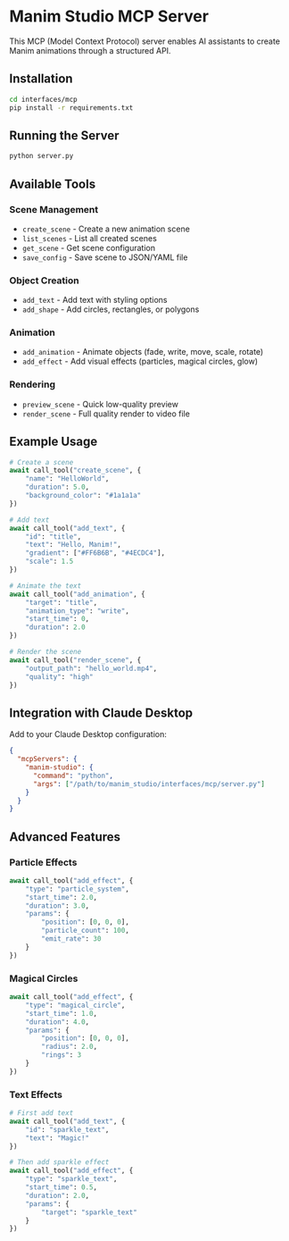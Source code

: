 # Manim Studio MCP Server

This MCP (Model Context Protocol) server enables AI assistants to create Manim animations through a structured API.

## Installation

```bash
cd interfaces/mcp
pip install -r requirements.txt
```

## Running the Server

```bash
python server.py
```

## Available Tools

### Scene Management
- `create_scene` - Create a new animation scene
- `list_scenes` - List all created scenes
- `get_scene` - Get scene configuration
- `save_config` - Save scene to JSON/YAML file

### Object Creation
- `add_text` - Add text with styling options
- `add_shape` - Add circles, rectangles, or polygons

### Animation
- `add_animation` - Animate objects (fade, write, move, scale, rotate)
- `add_effect` - Add visual effects (particles, magical circles, glow)

### Rendering
- `preview_scene` - Quick low-quality preview
- `render_scene` - Full quality render to video file

## Example Usage

```python
# Create a scene
await call_tool("create_scene", {
    "name": "HelloWorld",
    "duration": 5.0,
    "background_color": "#1a1a1a"
})

# Add text
await call_tool("add_text", {
    "id": "title",
    "text": "Hello, Manim!",
    "gradient": ["#FF6B6B", "#4ECDC4"],
    "scale": 1.5
})

# Animate the text
await call_tool("add_animation", {
    "target": "title",
    "animation_type": "write",
    "start_time": 0,
    "duration": 2.0
})

# Render the scene
await call_tool("render_scene", {
    "output_path": "hello_world.mp4",
    "quality": "high"
})
```

## Integration with Claude Desktop

Add to your Claude Desktop configuration:

```json
{
  "mcpServers": {
    "manim-studio": {
      "command": "python",
      "args": ["/path/to/manim_studio/interfaces/mcp/server.py"]
    }
  }
}
```

## Advanced Features

### Particle Effects
```python
await call_tool("add_effect", {
    "type": "particle_system",
    "start_time": 2.0,
    "duration": 3.0,
    "params": {
        "position": [0, 0, 0],
        "particle_count": 100,
        "emit_rate": 30
    }
})
```

### Magical Circles
```python
await call_tool("add_effect", {
    "type": "magical_circle",
    "start_time": 1.0,
    "duration": 4.0,
    "params": {
        "position": [0, 0, 0],
        "radius": 2.0,
        "rings": 3
    }
})
```

### Text Effects
```python
# First add text
await call_tool("add_text", {
    "id": "sparkle_text",
    "text": "Magic!"
})

# Then add sparkle effect
await call_tool("add_effect", {
    "type": "sparkle_text",
    "start_time": 0.5,
    "duration": 2.0,
    "params": {
        "target": "sparkle_text"
    }
})
```